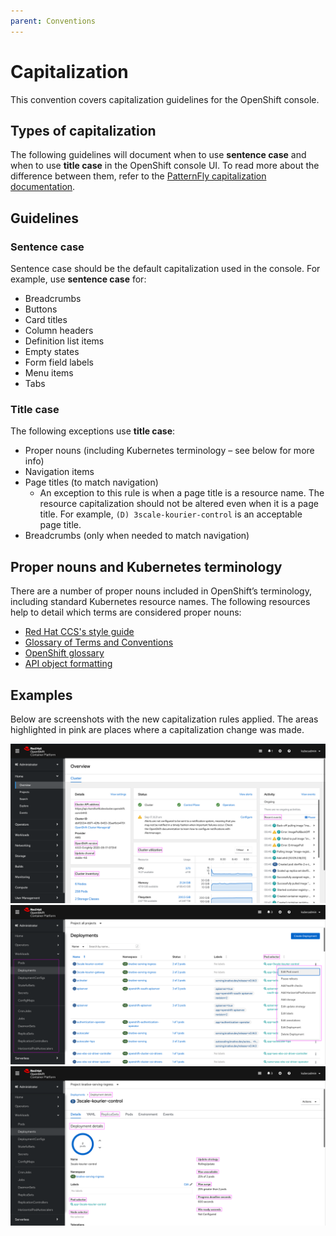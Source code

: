 ```yaml
---
parent: Conventions
---
```


# Capitalization

This convention covers capitalization guidelines for the OpenShift console.

## Types of capitalization

The following guidelines will document when to use **sentence case** and when to use **title case** in the OpenShift console UI. To read more about the difference between them, refer to the [PatternFly capitalization documentation](https://www.patternfly.org/v4/design-guidelines/content/capitalization).

## Guidelines

### Sentence case
Sentence case should be the default capitalization used in the console. For example, use **sentence case** for:
* Breadcrumbs
* Buttons
* Card titles
* Column headers
* Definition list items
* Empty states
* Form field labels
* Menu items
* Tabs

### Title case
The following exceptions use **title case**:
* Proper nouns (including Kubernetes terminology – see below for more info)
* Navigation items
* Page titles (to match navigation)
  * An exception to this rule is when a page title is a resource name. The resource capitalization should not be altered even when it is a page title. For example, `(D) 3scale-kourier-control` is an acceptable page title.
* Breadcrumbs (only when needed to match navigation)

## Proper nouns and Kubernetes terminology

There are a number of proper nouns included in OpenShift’s terminology, including standard Kubernetes resource names. The following resources help to detail which terms are considered proper nouns:
* [Red Hat CCS's style guide](https://redhat-documentation.github.io/supplementary-style-guide/#glossary-terms-conventions)
* [Glossary of Terms and Conventions](http://ccs-jenkins.gsslab.brq.redhat.com:8080/job/glossary-of-terms-and-conventions-for-product-documentation-branch-master/lastSuccessfulBuild/artifact/index.html#red_hat_openshift)
* [OpenShift glossary](https://github.com/openshift/openshift-docs/blob/master/contributing_to_docs/term_glossary.adoc)
* [API object formatting](https://github.com/openshift/openshift-docs/blob/master/contributing_to_docs/doc_guidelines.adoc#api-object-formatting)


## Examples
Below are screenshots with the new capitalization rules applied. The areas highlighted in pink are places where a capitalization change was made.

![example 1](../images/capitalization1.png)
![example 2](../images/capitalization2.png)
![example 3](../images/capitalization3.png)

